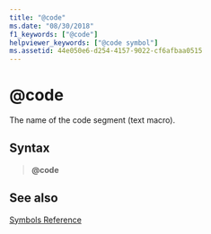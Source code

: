 ```yaml
---
title: "@code"
ms.date: "08/30/2018"
f1_keywords: ["@code"]
helpviewer_keywords: ["@code symbol"]
ms.assetid: 44e050e6-d254-4157-9022-cf6afbaa0515
---
```

# \@code

The name of the code segment (text macro).

## Syntax

> **\@code**

## See also

[Symbols Reference](../../assembler/masm/symbols-reference.md)

